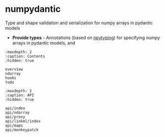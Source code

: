 # numpydantic

Type and shape validation and serialization for numpy arrays in pydantic models

- **Provide types** - Annotations (based on [npytyping](https://github.com/ramonhagenaars/nptyping))
  for specifying numpy arrays in pydantic models, and

```{toctree}
:maxdepth: 2
:caption: Contents
:hidden: true

overview
ndarray
hooks
todo
```

```{toctree}
:maxdepth: 2
:caption: API
:hidden: true

api/index
api/ndarray
api/proxy
api/linkml/index
api/maps
api/monkeypatch

```


